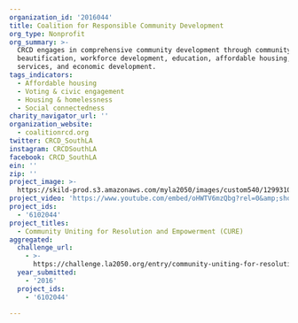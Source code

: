 ```yaml
---
organization_id: '2016044'
title: Coalition for Responsible Community Development
org_type: Nonprofit
org_summary: >-
  CRCD engages in comprehensive community development through community
  beautification, workforce development, education, affordable housing, support
  services, and economic development.
tags_indicators:
  - Affordable housing
  - Voting & civic engagement
  - Housing & homelessness
  - Social connectedness
charity_navigator_url: ''
organization_website:
  - coalitionrcd.org
twitter: CRCD_SouthLA
instagram: CRCDSouthLA
facebook: CRCD_SouthLA
ein: ''
zip: ''
project_image: >-
  https://skild-prod.s3.amazonaws.com/myla2050/images/custom540/1299310265741-team90.jpg
project_video: 'https://www.youtube.com/embed/oHWTV6mzQbg?rel=0&amp;showinfo=0'
project_ids:
  - '6102044'
project_titles:
  - Community Uniting for Resolution and Empowerment (CURE)
aggregated:
  challenge_url:
    - >-
      https://challenge.la2050.org/entry/community-uniting-for-resolution-and-empowerment-cure
  year_submitted:
    - '2016'
  project_ids:
    - '6102044'

---
```

